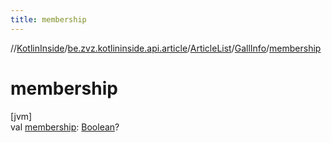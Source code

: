 ```yaml
---
title: membership
---
```

//[KotlinInside](../../../../index.html)/[be.zvz.kotlininside.api.article](../../index.html)/[ArticleList](../index.html)/[GallInfo](index.html)/[membership](membership.html)



# membership



[jvm]\
val [membership](membership.html): [Boolean](https://kotlinlang.org/api/latest/jvm/stdlib/kotlin/-boolean/index.html)?




